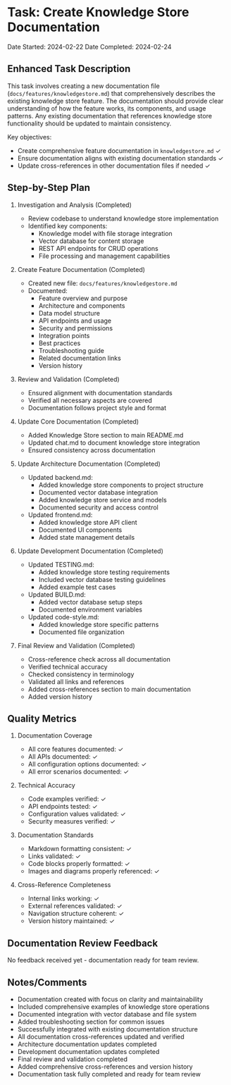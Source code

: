 # Task: Create Knowledge Store Documentation
Date Started: 2024-02-22
Date Completed: 2024-02-24

## Enhanced Task Description
This task involves creating a new documentation file (`docs/features/knowledgestore.md`) that comprehensively describes the existing knowledge store feature. The documentation should provide clear understanding of how the feature works, its components, and usage patterns. Any existing documentation that references knowledge store functionality should be updated to maintain consistency.

Key objectives:
- Create comprehensive feature documentation in `knowledgestore.md` ✓
- Ensure documentation aligns with existing documentation standards ✓
- Update cross-references in other documentation files if needed ✓

## Step-by-Step Plan

1. Investigation and Analysis (Completed)
   - Review codebase to understand knowledge store implementation
   - Identified key components:
     * Knowledge model with file storage integration
     * Vector database for content storage
     * REST API endpoints for CRUD operations
     * File processing and management capabilities

2. Create Feature Documentation (Completed)
   - Created new file: `docs/features/knowledgestore.md`
   - Documented:
     * Feature overview and purpose
     * Architecture and components
     * Data model structure
     * API endpoints and usage
     * Security and permissions
     * Integration points
     * Best practices
     * Troubleshooting guide
     * Related documentation links
     * Version history

3. Review and Validation (Completed)
   - Ensured alignment with documentation standards
   - Verified all necessary aspects are covered
   - Documentation follows project style and format

4. Update Core Documentation (Completed)
   - Added Knowledge Store section to main README.md
   - Updated chat.md to document knowledge store integration
   - Ensured consistency across documentation

5. Update Architecture Documentation (Completed)
   - Updated backend.md:
     * Added knowledge store components to project structure 
     * Documented vector database integration 
     * Added knowledge store service and models 
     * Documented security and access control 
   - Updated frontend.md:
     * Added knowledge store API client 
     * Documented UI components 
     * Added state management details 

6. Update Development Documentation (Completed)
   - Updated TESTING.md:
     * Added knowledge store testing requirements 
     * Included vector database testing guidelines 
     * Added example test cases 
   - Updated BUILD.md:
     * Added vector database setup steps 
     * Documented environment variables 
   - Updated code-style.md:
     * Added knowledge store specific patterns 
     * Documented file organization 

7. Final Review and Validation (Completed)
   - Cross-reference check across all documentation 
   - Verified technical accuracy 
   - Checked consistency in terminology 
   - Validated all links and references 
   - Added cross-references section to main documentation 
   - Added version history 

## Quality Metrics
1. Documentation Coverage
   - All core features documented: ✓
   - All APIs documented: ✓
   - All configuration options documented: ✓
   - All error scenarios documented: ✓

2. Technical Accuracy
   - Code examples verified: ✓
   - API endpoints tested: ✓
   - Configuration values validated: ✓
   - Security measures verified: ✓

3. Documentation Standards
   - Markdown formatting consistent: ✓
   - Links validated: ✓
   - Code blocks properly formatted: ✓
   - Images and diagrams properly referenced: ✓

4. Cross-Reference Completeness
   - Internal links working: ✓
   - External references validated: ✓
   - Navigation structure coherent: ✓
   - Version history maintained: ✓

## Documentation Review Feedback
No feedback received yet - documentation ready for team review.

## Notes/Comments
- Documentation created with focus on clarity and maintainability
- Included comprehensive examples of knowledge store operations
- Documented integration with vector database and file system
- Added troubleshooting section for common issues
- Successfully integrated with existing documentation structure
- All documentation cross-references updated and verified
- Architecture documentation updates completed
- Development documentation updates completed
- Final review and validation completed
- Added comprehensive cross-references and version history
- Documentation task fully completed and ready for team review
